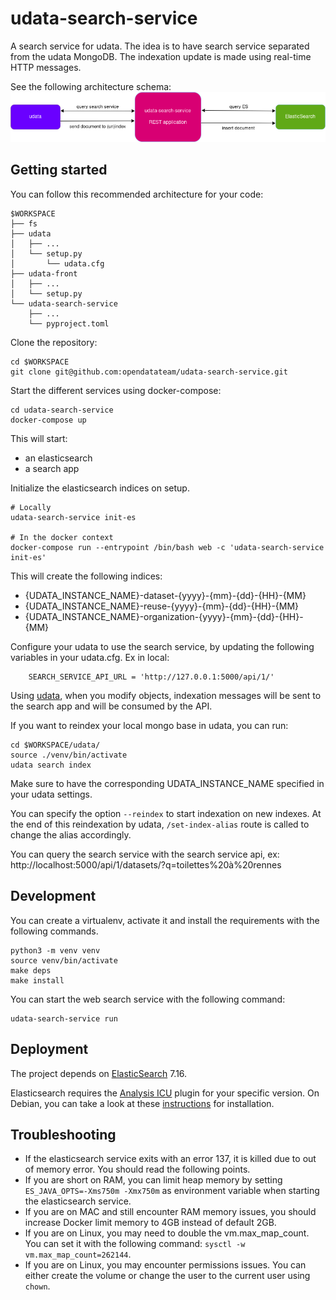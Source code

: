 # udata-search-service

A search service for udata.
The idea is to have search service separated from the udata MongoDB.
The indexation update is made using real-time HTTP messages.

See the following architecture schema:
![Udata Search Service architecture schema](docs/udata-search-service-schema.png "Udata Search Service architecture schema")

## Getting started

You can follow this recommended architecture for your code:
```
$WORKSPACE
├── fs
├── udata
│   ├── ...
│   └── setup.py
│		└── udata.cfg
├── udata-front
│   ├── ...
│   └── setup.py
└── udata-search-service
    ├── ...
    └── pyproject.toml
```

Clone the repository:
```
cd $WORKSPACE
git clone git@github.com:opendatateam/udata-search-service.git
```

Start the different services using docker-compose:
```
cd udata-search-service
docker-compose up
```

This will start:
- an elasticsearch
- a search app

Initialize the elasticsearch indices on setup.
```
# Locally
udata-search-service init-es

# In the docker context
docker-compose run --entrypoint /bin/bash web -c 'udata-search-service init-es'
```

This will create the following indices:
- {UDATA_INSTANCE_NAME}-dataset-{yyyy}-{mm}-{dd}-{HH}-{MM}
- {UDATA_INSTANCE_NAME}-reuse-{yyyy}-{mm}-{dd}-{HH}-{MM}
- {UDATA_INSTANCE_NAME}-organization-{yyyy}-{mm}-{dd}-{HH}-{MM}

Configure your udata to use the search service, by updating the following variables in your udata.cfg.
Ex in local:
```
    SEARCH_SERVICE_API_URL = 'http://127.0.0.1:5000/api/1/'
```

Using [udata](https://github.com/opendatateam/udata), when you modify objects,
indexation messages will be sent to the search app and will be consumed by the API.

If you want to reindex your local mongo base in udata, you can run:
```
cd $WORKSPACE/udata/
source ./venv/bin/activate
udata search index
```
Make sure to have the corresponding UDATA_INSTANCE_NAME specified in your udata settings.

You can specify the option `--reindex` to start indexation on new indexes.
At the end of this reindexation by udata, `/set-index-alias` route is called to change the alias accordingly.

You can query the search service with the search service api, ex: http://localhost:5000/api/1/datasets/?q=toilettes%20à%20rennes

## Development

You can create a virtualenv, activate it and install the requirements with the following commands.
```
python3 -m venv venv
source venv/bin/activate
make deps
make install
```

You can start the web search service with the following command:
```
udata-search-service run
```

## Deployment

The project depends on [ElasticSearch](https://www.elastic.co/guide/index.html) 7.16.

Elasticsearch requires the [Analysis ICU](https://github.com/elastic/elasticsearch-analysis-icu)
plugin for your specific version.
On Debian, you can take a look at these
[instructions](https://www.elastic.co/guide/en/elasticsearch/reference/7.16/deb.html) for installation.

## Troubleshooting

- If the elasticsearch service exits with an error 137, it is killed due to out of memory error. You should read the following points.
- If you are short on RAM, you can limit heap memory by setting `ES_JAVA_OPTS=-Xms750m -Xmx750m` as environment variable when starting the elasticsearch service.
- If you are on MAC and still encounter RAM memory issues, you should increase Docker limit memory to 4GB instead of default 2GB.
- If you are on Linux, you may need to double the vm.max_map_count. You can set it with the following command: `sysctl -w vm.max_map_count=262144`.
- If you are on Linux, you may encounter permissions issues. You can either create the volume or change the user to the current user using `chown`. 
